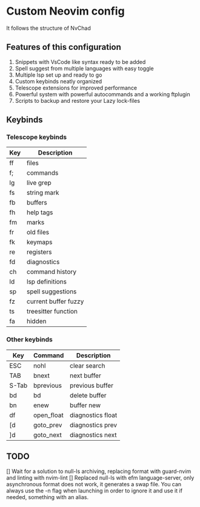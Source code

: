 # Custom Neovim config

It follows the structure of NvChad

## Features of this configuration

1. Snippets with VsCode like syntax ready to be added
2. Spell suggest from multiple languages with easy toggle
3. Multiple lsp set up and ready to go
4. Custom keybinds neatly organized
5. Telescope extensions for improved performance
6. Powerful system with powerful autocommands and a working ftplugin
7. Scripts to backup and restore your Lazy lock-files

## Keybinds

### Telescope keybinds

| Key | Description          |
| --- | -------------------- |
| ff  | files                |
| f;  | commands             |
| lg  | live grep            |
| fs  | string mark          |
| fb  | buffers              |
| fh  | help tags            |
| fm  | marks                |
| fr  | old files            |
| fk  | keymaps              |
| re  | registers            |
| fd  | diagnostics          |
| ch  | command history      |
| ld  | lsp definitions      |
| sp  | spell suggestions    |
| fz  | current buffer fuzzy |
| ts  | treesitter function  |
| fa  | hidden               |

### Other keybinds

| Key   | Command    | Description       |
| ----- | ---------- | ----------------- |
| ESC   | nohl       | clear search      |
| TAB   | bnext      | next buffer       |
| S-Tab | bprevious  | previous buffer   |
| bd    | bd         | delete buffer     |
| bn    | enew       | buffer new        |
| df    | open_float | diagnostics float |
| [d    | goto_prev  | diagnostics prev  |
| ]d    | goto_next  | diagnostics next  |

## TODO

[] Wait for a solution to null-ls archiving, replacing format with guard-nvim and linting with nvim-lint
[] Replaced null-ls with efm language-server, only asynchronous format does not work, it generates a swap file. You can always use the -n flag when launching in order to ignore it and use it if needed, something with an alias.
